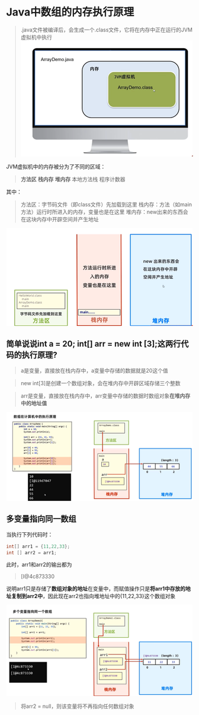 # Java中数组的内存执行原理
>.java文件被编译后，会生成一个.class文件，它将在内存中正在运行的JVM虚拟机中执行
![](images/2024-02-14-17-39-50.png)

JVM虚拟机中的内存被分为了不同的区域：
>**方法区**
>**栈内存**
>**堆内存**
>本地方法栈
>程序计数器


其中：
>方法区：字节码文件（即class文件）先加载到这里
>栈内存：方法（如main方法）运行时所进入的内存，变量也是在这里
>堆内存：new出来的东西会在这块内存中开辟空间并产生地址

![](images/2024-02-14-17-44-16.png)

## 简单说说int a = 20; int[] arr = new int [3];这两行代码的执行原理?

>a是变量，直接放在栈内存中，a变量中存储的数据就是20这个值

>new int[3]是创建一个数组对象，会在堆内存中开辟区域存储三个整数

>arr是变量，直接放在栈内存中，arr变量中存储的数据时数组对象**在堆内存中的地址值**

![](images/2024-02-14-17-48-26.png)

## 多变量指向同一数组

当执行下列代码时：
```java
int[] arr1 = {11,22,33};
int [] arr2 = arr1;
```
此时，arr1和arr2的输出都为
>[I@4c873330

说明arr1只是存储了**数组对象的地址**在变量中，而赋值操作只是**将arr1中存放的地址复制到arr2中**，因此现在arr2也指向堆地址中的{11,22,33}这个数组对象

![](images/2024-02-14-18-06-59.png)

>将arr2 = null，则该变量将不再指向任何数组对象